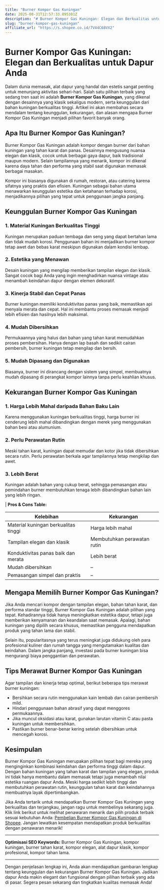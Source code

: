 ```yaml
---
title: "Burner Kompor Gas Kuningan"
date: 2025-08-31T12:57:33.895381Z
description: "# Burner Kompor Gas Kuningan: Elegan dan Berkualitas untuk Dapur Anda..."
slug: "burner-kompor-gas-kuningan"
affiliate_url: "https://s.shopee.co.id/7V44C68VX2"
---
```

# Burner Kompor Gas Kuningan: Elegan dan Berkualitas untuk Dapur Anda

Dalam dunia memasak, alat dapur yang handal dan estetis sangat penting untuk menunjang aktivitas sehari-hari. Salah satu pilihan terbaik yang sedang tren saat ini adalah **Burner Kompor Gas Kuningan**, yang dikenal dengan desainnya yang klasik sekaligus modern, serta keunggulan dari bahan kuningan berkualitas tinggi. Artikel ini akan membahas secara mendalam tentang keunggulan, kekurangan, dan alasan mengapa Burner Kompor Gas Kuningan menjadi pilihan favorit banyak orang.

## Apa Itu Burner Kompor Gas Kuningan?

Burner Kompor Gas Kuningan adalah kompor dengan burner dari bahan kuningan yang tahan karat dan panas. Desainnya mengusung nuansa elegan dan klasik, cocok untuk berbagai gaya dapur, baik tradisional maupun modern. Selain tampilannya yang menarik, kompor ini dikenal karena daya tahan dan performa yang stabil saat digunakan memasak berbagai masakan.

Kompor ini biasanya digunakan di rumah, restoran, atau catering karena sifatnya yang praktis dan efisien. Kuningan sebagai bahan utama menawarkan keunggulan estetika dan ketahanan terhadap korosi, menjadikannya pilihan yang tepat untuk penggunaan jangka panjang.

## Keunggulan Burner Kompor Gas Kuningan

### 1. Material Kuningan Berkualitas Tinggi

Kuningan merupakan paduan tembaga dan seng yang dapat bertahan lama dan tidak mudah korosi. Penggunaan bahan ini menjadikan burner kompor tetap awet dan bebas karat meskipun digunakan dalam kondisi lembap.

### 2. Estetika yang Menawan

Desain kuningan yang mengilap memberikan tampilan elegan dan klasik. Sangat cocok bagi Anda yang ingin menghadirkan nuansa vintage atau menambah keindahan dapur dengan elemen dekoratif.

### 3. Kinerja Stabil dan Cepat Panas

Burner kuningan memiliki konduktivitas panas yang baik, memastikan api menyala merata dan cepat. Hal ini membantu proses memasak menjadi lebih efisien dan hasilnya lebih maksimal.

### 4. Mudah Dibersihkan

Permukaannya yang halus dan bahan yang tahan karat memudahkan proses pembersihan. Hanya dengan lap basah dan sedikit cairan pembersih, burner kuningan tetap mengilap dan bersih.

### 5. Mudah Dipasang dan Digunakan

Biasanya, burner ini dirancang dengan sistem yang simpel, membuatnya mudah dipasang di perangkat kompor lainnya tanpa perlu keahlian khusus.

## Kekurangan Burner Kompor Gas Kuningan

### 1. Harga Lebih Mahal daripada Bahan Baku Lain

Karena menggunakan kuningan berkualitas tinggi, harga burner ini cenderung lebih mahal dibandingkan dengan merek yang menggunakan bahan besi atau alumunium.

### 2. Perlu Perawatan Rutin

Meski tahan karat, kuningan dapat memudar dan kotor jika tidak dibersihkan secara rutin. Perlu perawatan berkala agar tampilannya tetap mengkilap dan awet.

### 3. Lebih Berat

Kuningan adalah bahan yang cukup berat, sehingga pemasangan atau pemindahan burner membutuhkan tenaga lebih dibandingkan bahan lain yang lebih ringan.

| **Pros & Cons Table:**

| **Kelebihan**                                     | **Kekurangan**                        |
|---------------------------------------------------|--------------------------------------|
| Material kuningan berkualitas tinggi             | Harga lebih mahal                   |
| Tampilan elegan dan klasik                       | Membutuhkan perawatan rutin        |
| Konduktivitas panas baik dan merata             | Lebih berat                       |
| Mudah dibersihkan                                | –                                    |
| Pemasangan simpel dan praktis                   | –                                    |

## Mengapa Memilih Burner Kompor Gas Kuningan?

Jika Anda mencari kompor dengan tampilan elegan, bahan tahan karat, dan performa standar tinggi, Burner Kompor Gas Kuningan adalah pilihan yang tepat. Kehadirannya tidak hanya meningkatkan estetika dapur, tetapi juga memberikan kenyamanan dan keandalan saat memasak. Apalagi, bahan kuningan yang dipilih secara khusus, memastikan pengguna mendapatkan produk yang tahan lama dan stabil.

Selain itu, popularitasnya yang terus meningkat juga didukung oleh para profesional kuliner dan rumah tangga yang mengutamakan kualitas dan keindahan. Dalam jangka panjang, investasi pada burner kuningan bisa mengurangi biaya penggantian dan perawatan.

## Tips Merawat Burner Kompor Gas Kuningan

Agar tampilan dan kinerja tetap optimal, berikut beberapa tips merawat burner kuningan:

- Bersihkan secara rutin menggunakan kain lembab dan cairan pembersih mild.
- Hindari penggunaan bahan abrasif yang dapat menggores permukaannya.
- Jika muncul oksidasi atau karat, gunakan larutan vitamin C atau pasta kuningan untuk membersihkan.
- Pastikan burner benar-benar kering setelah dibersihkan untuk mencegah korosi.

## Kesimpulan

Burner Kompor Gas Kuningan merupakan pilihan tepat bagi mereka yang menginginkan kombinasi keindahan dan performa tinggi dalam dapur. Dengan bahan kuningan yang tahan karat dan tampilan yang elegan, produk ini tidak hanya membantu dalam memasak tetapi juga menambah nilai estetika ruangan dapur Anda. Meski harga sedikit lebih tinggi dan membutuhkan perawatan rutin, keunggulan tahan karat dan keindahannya membuatnya layak dipertimbangkan.

Jika Anda tertarik untuk mendapatkan Burner Kompor Gas Kuningan yang berkualitas dan terjangkau, jangan ragu untuk membelinya sekarang juga. Klik link berikut untuk melihat penawaran menarik dan pilih produk terbaik sesuai kebutuhan Anda: [Pembelian Burner Kompor Gas Kuningan di Shopee](https://s.shopee.co.id/7V44C68VX2). Jangan lewatkan kesempatan mendapatkan produk berkualitas dengan penawaran menarik!

---

**Optimisasi SEO Keywords:** Burner Kompor Gas Kuningan, kompor kuningan, burner tahan karat, kompor elegan, alat dapur klasik, kompor profesional, kompor tahan lama.

---

Dengan penjelasan lengkap ini, Anda akan mendapatkan gambaran lengkap tentang keunggulan dan kekurangan Burner Kompor Gas Kuningan. Jadikan dapur Anda makin elegant dan fungsional dengan pilihan terbaik yang ada di pasar. Segera pesan sekarang dan tingkatkan kualitas memasak Anda!